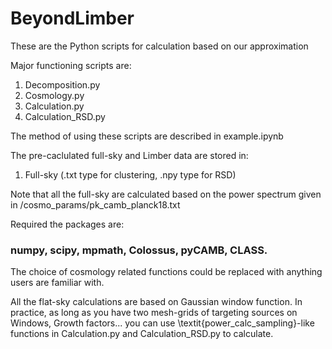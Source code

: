 # BeyondLimber

These are the Python scripts for calculation based on our approximation

Major functioning scripts are:
1. Decomposition.py
2. Cosmology.py
3. Calculation.py
4. Calculation_RSD.py

The method of using these scripts are described in example.ipynb

The pre-caclulated full-sky and Limber data are stored in:
1. Full-sky (.txt type for clustering, .npy type for RSD)

Note that all the full-sky are calculated based on the power spectrum given in /cosmo_params/pk_camb_planck18.txt

Required the packages are: 
### numpy, scipy, mpmath, Colossus, pyCAMB, CLASS.

The choice of cosmology related functions could be replaced with anything users are familiar with.

All the flat-sky calculations are based on Gaussian window function. In practice, as long as you have two mesh-grids of targeting sources on Windows, Growth factors... you can use \textit{power_calc_sampling}-like functions in Calculation.py and Calculation_RSD.py to calculate.
